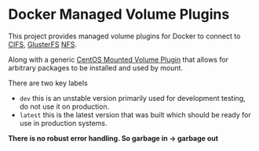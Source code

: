 Docker Managed Volume Plugins
=============================

This project provides managed volume plugins for Docker to connect to [CIFS](https://github.com/trajano/docker-volume-plugins/tree/master/cifs-volume-plugin), [GlusterFS](https://github.com/trajano/docker-volume-plugins/tree/master/glusterfs-volume-plugin) [NFS](https://github.com/trajano/docker-volume-plugins/tree/master/nfs-volume-plugin).

Along with a generic [CentOS Mounted Volume Plugin](https://github.com/trajano/docker-volume-plugins/tree/master/centos-mounted-volume-plugin) that allows for arbitrary packages to be installed and used by mount.

There are two key labels

* `dev` this is an unstable version primarily used for development testing, do not use it on production.
* `latest` this is the latest version that was built which should be ready for use in production systems.

**There is no robust error handling.  So garbage in -> garbage out**